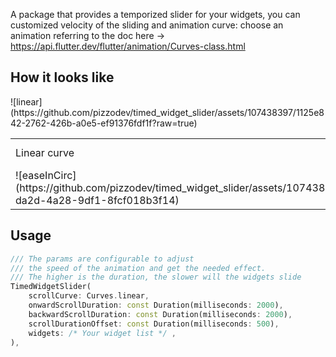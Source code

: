 A package that provides a temporized slider for your widgets, you can customized velocity
of the sliding and animation curve: choose an animation referring to the doc 
here -> https://api.flutter.dev/flutter/animation/Curves-class.html

## How it looks like

<table>
    <tr>
     <td>Linear curve</td>
     <td>Decelerate curve</td>
     <td>EaseInCirc curve</td>
  </tr>
  <tr>
    ![linear](https://github.com/pizzodev/timed_widget_slider/assets/107438397/1125e842-2762-426b-a0e5-ef91376fdf1f?raw=true)
    <td>![easeInCirc](https://github.com/pizzodev/timed_widget_slider/assets/107438397/56adcca2-da2d-4a28-9df1-8fcf018b3f14)</td>
    <td>![decelerate](https://github.com/pizzodev/timed_widget_slider/assets/107438397/fe2eadf6-90a7-4829-8a80-83492495bb35)</td>
  </tr>
 </table>

<!--
 ![easeInCirc](https://github.com/pizzodev/timed_widget_slider/assets/107438397/56adcca2-da2d-4a28-9df1-8fcf018b3f14)

![linear](https://github.com/pizzodev/timed_widget_slider/assets/107438397/1125e842-2762-426b-a0e5-ef91376fdf1f)

![decelerate](https://github.com/pizzodev/timed_widget_slider/assets/107438397/fe2eadf6-90a7-4829-8a80-83492495bb35)
-->

## Usage

```dart
/// The params are configurable to adjust
/// the speed of the animation and get the needed effect.
/// The higher is the duration, the slower will the widgets slide
TimedWidgetSlider(
    scrollCurve: Curves.linear,
    onwardScrollDuration: const Duration(milliseconds: 2000),
    backwardScrollDuration: const Duration(milliseconds: 2000),
    scrollDurationOffset: const Duration(milliseconds: 500),
    widgets: /* Your widget list */ ,
),
```
